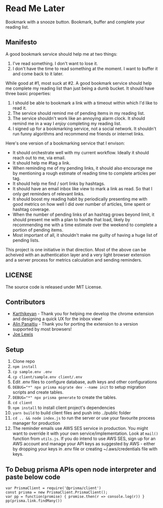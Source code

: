 # Read Me Later
Bookmark with a snooze button. Bookmark, buffer and complete your reading list. 


## Manifesto
A good bookmark service should help me at two things: 
1.  I've read something. I don't want to lose it.  
2.  I don't have the time to read something at the moment. I want to buffer it and come back to it later.

While good at #1, most suck at #2. A good bookmark service should help me complete my reading list than just being a dumb bucket. It should have three basic properties:

1. I should be able to bookmark a link with a timeout within which I'd like to read it.
2. The service should remind me of pending items in my reading list.
3. The service shouldn't work like an annoying alarm clock. It should remind me in a way I *enjoy* completing my reading list.
4. I signed up for a bookmarking service, not a social network. It shouldn't run funny algorithms and recommend me friends or internet links.

Here's one version of a bookmarking service that I envison:

+ It should orchestrate well with my current workflow. Ideally it should reach out to me, via email.  
+ It should help me #tag a link.  
+ When reminding me of my pending links, it should also encourage me by mentioning a rough estimate of reading time to complete articles per tag.  
+ It should help me find / sort links by hashtags.  
+ It should have an email inbox like view to mark a link as read. So that I only get reminders of relevant links.   
+ It should boost my reading habit by periodically presenting me with good metrics on how well I did over number of articles, time spent or hashtag coverage.   
+ When the number of pending links of an hashtag grows beyond limit, it should present me with a plan to handle that load, likely by recommending me with a time estimate over the weekend to complete a portion of pending items.  
+ Most important of all, it shouldn't make me guilty of having a huge list of pending lists.  


This project is one initiative in that direction. Most of the above can be acheived with an authentication layer and a very light browser extension and a server process for metrics calculation and sending reminders. 


## LICENSE

The source code is released under MIT License. 


## Contributors

+ [Karthikeyan](http://karthyk.dev) - Thank you for helping me develop the chrome extension and designing a quick UX for the inbox view!
+ [Alin Panaitiu](https://github.com/alin23) - Thank you for porting the extension to a version supported by most browsers!
+ [Joe Lewis](http://joe-lewis.com)  


## Setup

1. Clone repo
2. `npm install`
3. `cp sample.env .env`
4. `cp client/sample.env client/.env`
5.  Edit .env files to configure database, auth keys and other configurations
3. `DEBUG="*" npx prisma migrate dev --name init` to setup migration scripts and create tables. 
4. `DEBUG="*" npx prisma generate` to create the tables. 
5. `cd client`
6. `npm install` to install client project's dependencies
7. `yarn build` to build client files and push into ../public folder
6. `cd .. && node index.js` to run the server or use your favourite process manager for production
7. The reminder emails use AWS SES service in production. You might want to override it with your own service/implementation. Look at `mail()` function from `utils.js`. If you do intend to use AWS SES, sign up for an AWS account and manage your API keys as suggested by AWS - either by dropping your keys in .env file or creating ~/.aws/credentials file with keys.



## To Debug prisma APIs open node interpreter and paste below code
```
var PrismaClient = require('@prisma/client')
const prisma = new PrismaClient.PrismaClient();
var pp = function(promise) { promise.then(r => console.log(r)) }
pp(prisma.link.findMany())
```
